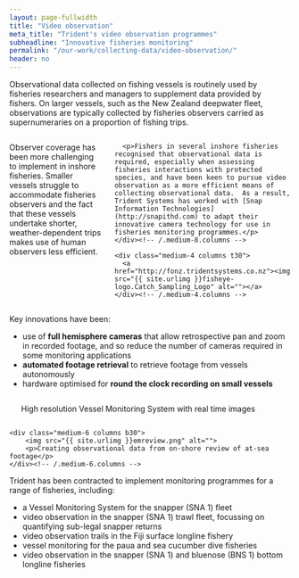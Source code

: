 ```yaml
---
layout: page-fullwidth
title: "Video observation"
meta_title: "Trident's video observation programmes"
subheadline: "Innovative fisheries monitoring"
permalink: "/our-work/collecting-data/video-observation/"
header: no
---
```


Observational data collected on fishing vessels is routinely used by fisheries researchers and managers to supplement data provided by fishers.  On larger vessels, such as the New Zealand deepwater fleet, observations are typically collected by fisheries observers carried as supernumeraries on a proportion of fishing trips.

<div class="row">
    <div class="medium-8 columns t30">
      <p>Observer coverage has been more challenging to implement in inshore fisheries.  Smaller vessels struggle to accommodate fisheries observers and the fact that these vessels undertake shorter, weather-dependent trips makes use of human observers less efficient.</p>

      <p>Fishers in several inshore fisheries recognised that observational data is required, especially when assessing fisheries interactions with protected species, and have been keen to pursue video observation as a more efficient means of collecting observational data.  As a result, Trident Systems has worked with [Snap Information Technologies](http://snapithd.com) to adapt their innovative camera technology for use in fisheries monitoring programmes.</p>
    </div><!-- /.medium-8.columns -->

    <div class="medium-4 columns t30">
      <a href="http://fonz.tridentsystems.co.nz"><img src="{{ site.urlimg }}fisheye-logo.Catch_Sampling_Logo" alt=""></a>
    </div><!-- /.medium-4.columns -->
</div><!-- /.row -->

Key innovations have been:

+ use of **full hemisphere cameras** that allow retrospective pan and zoom in recorded footage, and so reduce the number of cameras required in some monitoring applications
+ **automated footage retrieval** to retrieve footage from vessels autonomously
+ hardware optimised for **round the clock recording on small vessels**

<div class="row t60">
    <div class="medium-6 columns b30">
        <img src="{{ site.urlimg }}vms+em.png" alt="">
        <p>High resolution Vessel Monitoring System with real time images</p>
    </div><!-- /.medium-6.columns -->

    <div class="medium-6 columns b30">
        <img src="{{ site.urlimg }}emreview.png" alt="">
        <p>Creating observational data from on-shore review of at-sea footage</p>
    </div><!-- /.medium-6.columns -->
</div><!-- /.row -->

Trident has been contracted to implement monitoring programmes for a range of fisheries, including:
+ a Vessel Monitoring System for the snapper (SNA 1) fleet
+ video observation in the snapper (SNA 1) trawl fleet, focussing on quantifying sub-legal snapper returns
+ video observation trails in the Fiji surface longline fishery
+ vessel monitoring for the paua and sea cucumber dive fisheries
+ video observation in the snapper (SNA 1) and bluenose (BNS 1) bottom longline fisheries
